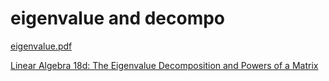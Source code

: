 # eigenvalue and decompo

[eigenvalue.pdf](eigenvalue%20and%20decompo%202e20fe8e512a4c4490004f70342e1f37/eigenvalue.pdf)

[Linear Algebra 18d: The Eigenvalue Decomposition and Powers of a Matrix](https://www.youtube.com/watch?v=-1loSrioE4Y)